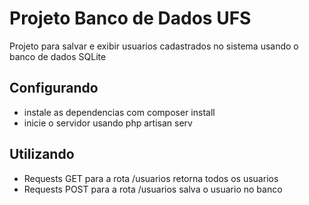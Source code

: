 # Projeto Banco de Dados UFS

Projeto para salvar e exibir usuarios cadastrados no sistema usando o banco de dados SQLite

## Configurando

* instale as dependencias com composer install
* inicie o servidor usando php artisan serv

## Utilizando

* Requests GET para a rota /usuarios retorna todos os usuarios
* Requests POST para a rota /usuarios salva o usuario no banco

